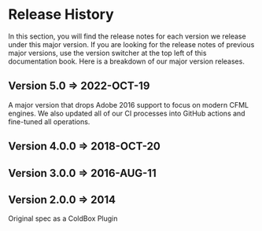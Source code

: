 # Release History

In this section, you will find the release notes for each version we release under this major version. If you are looking for the release notes of previous major versions, use the version switcher at the top left of this documentation book. Here is a breakdown of our major version releases.

## Version 5.0 => 2022-OCT-19

A major version that drops Adobe 2016 support to focus on modern CFML engines.  We also updated all of our CI processes into GitHub actions and fine-tuned all operations.

## Version 4.0.0 => 2018-OCT-20 <a href="#v400--2018-oct-20" id="v400--2018-oct-20"></a>

## Version 3.0.0 => 2016-AUG-11

## Version 2.0.0 => 2014

Original spec as a ColdBox Plugin
